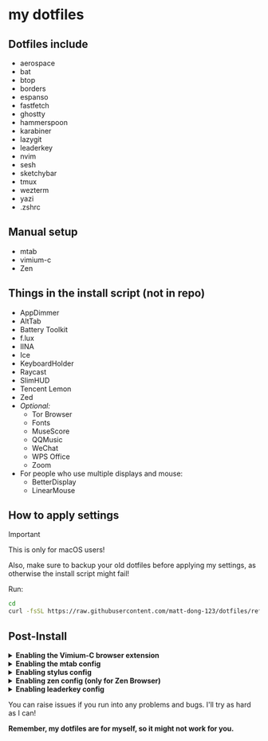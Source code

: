 # my dotfiles

## Dotfiles include

- aerospace
- bat
- btop
- borders
- espanso
- fastfetch
- ghostty
- hammerspoon
- karabiner
- lazygit
- leaderkey
- nvim
- sesh
- sketchybar
- tmux
- wezterm
- yazi
- .zshrc

## Manual setup

- mtab
- vimium-c
- Zen

## Things in the install script (not in repo)

- AppDimmer
- AltTab
- Battery Toolkit
- f.lux
- IINA
- Ice
- KeyboardHolder
- Raycast
- SlimHUD
- Tencent Lemon
- Zed
- _Optional:_
  - Tor Browser
  - Fonts
  - MuseScore
  - QQMusic
  - WeChat
  - WPS Office
  - Zoom
- For people who use multiple displays and mouse:
  - BetterDisplay
  - LinearMouse

## How to apply settings

> [!important]
>
> This is only for macOS users!
>
> Also, make sure to backup your old dotfiles before applying my settings, as otherwise the install script might fail!

Run:

```sh
cd
curl -fsSL https://raw.githubusercontent.com/matt-dong-123/dotfiles/refs/heads/main/install.sh | bash
```

## Post-Install

<details><summary><b>Enabling the Vimium-C browser extension</b></summary>

1. Install the vimium-c browser extension
   - For Chromium-based browsers, go [here](https://chromewebstore.google.com/detail/vimium-c-%E5%85%A8%E9%94%AE%E7%9B%98%E6%93%8D%E4%BD%9C%E6%B5%8F%E8%A7%88%E5%99%A8/hfjbmagddngcpeloejdejnfgbamkjaeg)
   - For Firefox-based browsers, go [here](https://addons.mozilla.org/en-US/firefox/addon/vimium-c/)
2. In the preferences for the extension, click "Import Settings"
3. Choose the file from the path "~/.config/vimium-c/config.json"

</details>

<details><summary><b>Enabling the mtab config</b></summary>

1. Install the mtab browser extension
   - For Chromium-based browsers, go [here](https://chromewebstore.google.com/detail/mtab/fdaphilojaklgkoocegabckfanjoacjg)
   - For Firefox-based browsers, go [here](https://addons.mozilla.org/en-US/firefox/addon/mtab/)
2. In the preferences for the extension, click "config-utils" you can see on the bottom
3. Choose the file from the path "~/.config/mtab/config.json"
4. Copy the output.
5. Go back to the preferences for the extension, click "import & save"
6. Paste the output you copied in step 4.

</details>

<details><summary><b>Enabling stylus config</b></summary>

1. Install the stylus browser extension
   - For Chromium-based browsers, go [here](https://chromewebstore.google.com/detail/mtab/clngdbkpkpeebahjckkjfobafhncgmne)
   - For Firefox-based browsers, go [here](https://addons.mozilla.org/en-US/firefox/addon/styl-us)
2. In the preferences for the extension, click "Import" you can see on the side
3. Choose the file from the path "~/.config/stylus/config.json"
    - If you want to use only a set of rules, copy the rules you want to the stylus editor.

</details>

<details><summary><b>Enabling zen config (only for Zen Browser)</b></summary>

1. Go to about:profiles in the URL bar, and copy the "Root Directory" path of the profile you want to use
2. Paste the ~/.config/zen directory into the profile directory/chrome.
3. Go to settings, click "Import mods", and choose the file from the path "~/.config/zen/zen-themes-export.json"
4. Download the "Zen Internet" extension from [here](https://addons.mozilla.org/en-US/firefox/addon/zen-internet/) (it's soooo good)

</details>

<details><summary><b>Enabling leaderkey config</b></summary>

1. Go to the LeaderKey settings and go to the "Advanced" tab
2. Set the config directory to your .config/leaderkey directory
3. Go back to "General" and set the shortcut to be "shift-command-space"

</details>

You can raise issues if you run into any problems and bugs. I'll try as hard as I can!

**Remember, my dotfiles are for myself, so it might not work for you.**
